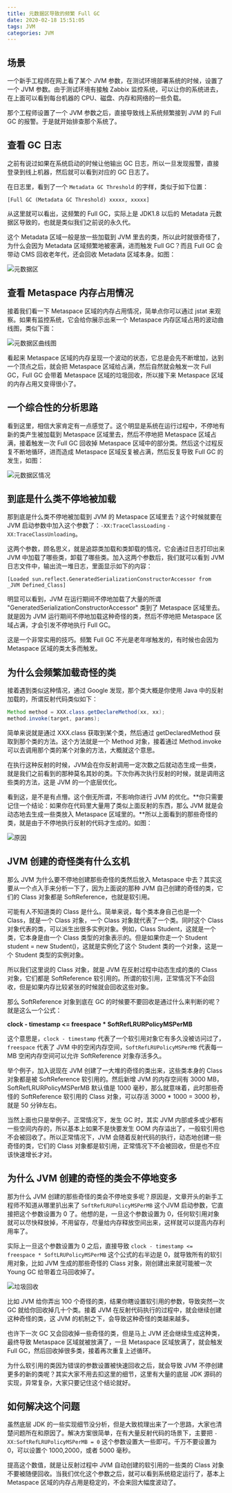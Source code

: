 ```yaml
---
title: 元数据区导致的频繁 Full GC
date: 2020-02-18 15:51:05
tags: JVM
categories: JVM
---
```


## 场景

一个新手工程师在网上看了某个 JVM 参数，在测试环境部署系统的时候，设置了一个 JVM 参数。由于测试环境有接触 Zabbix 监控系统，可以让你的系统进去，在上面可以看到每台机器的 CPU、磁盘、内存和网络的一些负载。



那个工程师设置了一个 JVM 参数之后，直接导致线上系统频繁接到 JVM 的 Full GC 的报警。于是就开始排查那个系统了。



## 查看 GC 日志

之前有说过如果在系统启动的时候让他输出 GC 日志，所以一旦发现报警，直接登录到线上机器，然后就可以看到对应的 GC 日志了。



在日志里，看到了一个 `Metadata GC Threshold` 的字样，类似于如下位置：

```
[Full GC (Metadata GC Threshold) xxxxx, xxxxx]
```

从这里就可以看出，这频繁的 Full GC，实际上是 JDK1.8 以后的 Metadata 元数据区导致的，也就是类似我们之前说的永久代。



这个 Metadata 区域一般是放一些加载到 JVM 里去的类，所以此时就很奇怪了，为什么会因为 Metadata 区域频繁地被塞满，进而触发 Full GC？而且 Full GC 会带动 CMS 回收老年代，还会回收 Metadata 区域本身。如图：

![元数据区](元数据区导致的频繁-Full-GC/元数据区.png)



## 查看 Metaspace 内存占用情况

接着我们看一下 Metaspace 区域的内存占用情况，简单点你可以通过 jstat 来观察。如果有监控系统，它会给你展示出来一个 Metaspace 内存区域占用的波动曲线图，类似下面：

![元数据区曲线图](元数据区导致的频繁-Full-GC/元数据区曲线图.png)



看起来 Metaspace 区域的内存呈现一个波动的状态，它总是会先不断增加，达到一个顶点之后，就会把 Metaspace 区域给占满，然后自然就会触发一次 Full GC，Full GC 会带着 Metaspace 区域的垃圾回收，所以接下来 Metaspace 区域的内存占用又变得很小了。



## 一个综合性的分析思路

看到这里，相信大家肯定有一点感觉了。这个明显是系统在运行过程中，不停地有新的类产生被加载到 Metaspace 区域里去，然后不停地把 Metaspace 区域占满，接着触发一次 Full GC 回收掉 Metaspace 区域中的部分类。然后这个过程反复不断地循环，进而造成 Metaspace 区域反复被占满，然后反复导致 Full GC 的发生，如图：

![元数据区情况](元数据区导致的频繁-Full-GC/元数据区情况.png)



## 到底是什么类不停地被加载

那到底是什么类不停地被加载到 JVM 的 Metaspace 区域里去？这个时候就要在 JVM 启动参数中加入这个参数了：`-XX:TraceClassLoading` `-XX:TraceClassUnloading`。



这两个参数，顾名思义，就是追踪类加载和类卸载的情况，它会通过日志打印出来 JVM 中加载了哪些类，卸载了哪些类。加入这两个参数后，我们就可以看到 JVM 日志文件中，输出流一堆日志，里面显示如下的内容：

```
[Loaded sun.reflect.GeneratedSerializationConstructorAccessor from _JVM Defined_Class]
```

明显可以看到，JVM 在运行期间不停地加载了大量的所谓 "GeneratedSerializationConstructorAccessor" 类到了 Metaspace 区域里去。就是因为 JVM 运行期间不停地加载这种奇怪的类，然后不停地把 Metaspace 区域占满，才会引发不停地执行 Full GC。



这是一个非常实用的技巧。频繁 Full GC 不光是老年嗲触发的，有时候也会因为 Metaspace 区域的类太多而触发。



## 为什么会频繁加载奇怪的类

接着遇到类似这种情况，通过 Google 发现，那个类大概是你使用 Java 中的反射加载的，所谓反射代码类似如下：

```java
Method method = XXX.class.getDeclareMethod(xx, xx);
method.invoke(target, params);
```



简单来说就是通过 XXX.class 获取到某个类，然后通过 getDeclaredMethod 获取到那个类的方法。这个方法就是一个 Method 对象，接着通过 Method.invoke 可以去调用那个类的某个对象的方法，大概就这个意思。



在执行这种反射的时候，JVM会在你反射调用一定次数之后就动态生成一些类，就是我们之前看到的那种莫名其妙的类。下次你再次执行反射的时候，就是调用这些类的方法，这是 JVM 的一个底层优化。



看到这，是不是有点懵。这个倒无所谓，不影响你进行 JVM 的优化。**你只需要记住一个结论：如果你在代码里大量用了类似上面反射的东西，那么 JVM 就是会动态地去生成一些类放入 Metaspace 区域里的。**所以上面看到的那些奇怪的类，就是由于不停地执行反射的代码才生成的。如图：

![原因](元数据区导致的频繁-Full-GC/原因.png)



## JVM 创建的奇怪类有什么玄机

那么 JVM 为什么要不停地创建那些奇怪的类然后放入 Metaspace 中去？其实这要从一个点入手来分析一下了，因为上面说的那种 JVM 自己创建的奇怪的类，它们的 Class 对象都是 SoftReference，也就是软引用。



可能有人不知道类的 Class 是什么。简单来说，每个类本身自己也是一个 Class，就是一个 Class 对象，一个 Class 对象就代表了一个类。同时这个 Class 对象代表的类，可以派生出很多实例对象。例如，Class Student，这就是一个类，它本身是由一个 Class 类型的对象表示的。但是如果你走一个 Student student = new Student()，这就是实例化了这个 Student 类的一个对象，这是一个 Student 类型的实例对象。



所以我们这里说的 Class 对象，就是 JVM 在反射过程中动态生成的类的 Class 对象，它们都是 SoftReference 软引用的。所谓的软引用，正常情况下不会回收，但是如果内存比较紧张的时候就会回收这些对象。



那么 SoftReference 对象到底在 GC 的时候要不要回收是通过什么来判断的呢？就是这么一个公式：



**clock - timestamp <= freespace * SoftRefLRURPolicyMSPerMB**



这个意思是，`clock - timestamp` 代表了一个软引用对象它有多久没被访问过了，`freespace` 代表了 JVM 中的空闲内存空间，`SoftRefLRUPolicyMSPerMB` 代表每一 MB 空闲内存空间可以允许 SoftReference 对象存活多久。



举个例子，加入说现在 JVM 创建了一大堆的奇怪的类出来，这些类本身的 Class 对象都是被 SoftReference 软引用的。然后新增 JVM 的内存空间有 3000 MB，SoftRefLRURPolicyMSPerMB 默认值是 1000 毫秒，那么就意味着，此时那些奇怪的 SoftReference 软引用的 Class 对象，可以存活 3000 * 1000 = 3000 秒，就是 50 分钟左右。



当然上面也只是举例子。正常情况下，发生 GC 时，其实 JVM 内部或多或少都有一些空间内存的，所以基本上如果不是快要发生 OOM 内存溢出了，一般软引用也不会被回收了。所以正常情况下，JVM 会随着反射代码的执行，动态地创建一些奇怪的类，它们的 Class 对象都是软引用，正常情况下不会被回收，但是也不应该快速增长才对。



## 为什么 JVM 创建的奇怪的类会不停地变多

那为什么 JVM 创建的那些奇怪的类会不停地变多呢？原因是，文章开头的新手工程师不知道从哪里扒出来了 `SoftRefLRUPolicyMSPerMB` 这个JVM 启动参数，它直接把这个参数设置为 0 了。他想的是，一旦这个参数设置为 0，任何软引用对象就可以尽快释放掉，不用留存，尽量给内存释放空间出来，这样就可以提高内存利用率了。



实际上一旦这个参数设置为 0 之后，直接导致 `clock - timestamp <=  freespace * SoftLRUPolicyMSPerMB` 这个公式的右半边是 0，就导致所有的软引用对象，比如 JVM 生成的那些奇怪的 Class 对象，刚创建出来就可能被一次 Young GC 给带着立马回收掉了。

![垃圾回收](元数据区导致的频繁-Full-GC/垃圾回收.png)



比如 JVM 给你弄出 100 个奇怪的类，结果你瞎设置软引用的参数，导致突然一次 GC 就给你回收掉几十个类。接着 JVM  在反射代码执行的过程中，就会继续创建这种奇怪的类，这 JVM 的机制之下，会导致这种奇怪的类越来越多。



也许下一次 GC 又会回收掉一些奇怪的类，但是马上 JVM 还会继续生成这种类，最终导致 Metaspace 区域就被放满了，一旦 Metaspace 区域放满了，就会触发 Full GC，然后回收掉很多类，接着再次重复上述循环。



为什么软引用的类因为错误的参数设置被快速回收之后，就会导致 JVM 不停创建更多的新的类呢？其实大家不用去扣这里的细节，这里有大量的底层 JDK 源码的实现，异常复杂，大家只要记住这个结论就好。



## 如何解决这个问题

虽然底层 JDK 的一些实现细节没分析，但是大致梳理出来了一个思路，大家也清楚问题所在和原因了。解决方案很简单，在有大量反射代码的场景下，主要把 `-XX:SoftRefLRUPolicyMSPerMB = 0` 这个参数设置大一些即可。千万不要设置为 0，可以设置个 1000,2000，或者 5000 毫秒。



提高这个数值，就是让反射过程中 JVM 自动创建的软引用的一些类的 Class 对象不要被随便回收。当我们优化这个参数之后，就可以看到系统稳定运行了，基本上 Metaspace 区域的内存占用是稳定的，不会来回大幅度波动了。

